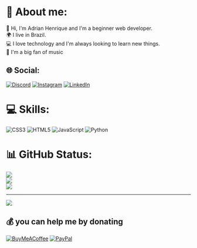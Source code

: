 # 💫 About me:
👋 Hi, I'm Adrian Henrique and I'm a beginner web developer.<br>🌍 I live in Brazil.<br>💻 I love technology and I'm always looking to learn new things.<br>🎵 I'm a big fan of music

## 🌐 Social:
[![Discord](https://img.shields.io/badge/Discord-%237289DA.svg?logo=discord&logoColor=white)](https://discord.gg/adrianhenrrique#2878) [![Instagram](https://img.shields.io/badge/Instagram-%23E4405F.svg?logo=Instagram&logoColor=white)](https://instagram.com/adrian.santos002) [![LinkedIn](https://img.shields.io/badge/LinkedIn-%230077B5.svg?logo=linkedin&logoColor=white)](https://linkedin.com/in/adrian-henrique) 

# 💻 Skills:
![CSS3](https://img.shields.io/badge/css3-%231572B6.svg?style=for-the-badge&logo=css3&logoColor=white) ![HTML5](https://img.shields.io/badge/html5-%23E34F26.svg?style=for-the-badge&logo=html5&logoColor=white) ![JavaScript](https://img.shields.io/badge/javascript-%23323330.svg?style=for-the-badge&logo=javascript&logoColor=%23F7DF1E) ![Python](https://img.shields.io/badge/python-3670A0?style=for-the-badge&logo=python&logoColor=ffdd54)
# 📊 GitHub Status:
![](https://github-readme-stats.vercel.app/api?username=adrianhenrrique&theme=dark&hide_border=false&include_all_commits=false&count_private=false)<br/>
![](https://github-readme-streak-stats.herokuapp.com/?user=adrianhenrrique&theme=dark&hide_border=false)<br/>
![](https://github-readme-stats.vercel.app/api/top-langs/?username=adrianhenrrique&theme=dark&hide_border=false&include_all_commits=false&count_private=false&layout=compact)

---
[![](https://visitcount.itsvg.in/api?id=adrianhenrrique&icon=0&color=0)](https://visitcount.itsvg.in)

  ## 💰 you can help me by donating
  [![BuyMeACoffee](https://img.shields.io/badge/Buy%20Me%20a%20Coffee-ffdd00?style=for-the-badge&logo=buy-me-a-coffee&logoColor=black)](https://buymeacoffee.com/adrianhenrrique) [![PayPal](https://img.shields.io/badge/PayPal-00457C?style=for-the-badge&logo=paypal&logoColor=white)](https://paypal.me/ADRIAN-Henrique) 

  
<!-- Proudly created with GPRM ( https://gprm.itsvg.in ) -->
